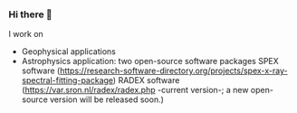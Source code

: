 ### Hi there 👋
I work on
- Geophysical applications
- Astrophysics application: two open-source software packages
  SPEX software (https://research-software-directory.org/projects/spex-x-ray-spectral-fitting-package)
  RADEX software (https://var.sron.nl/radex/radex.php -current version-; a new open-source version will be released soon.)
<!--
**driyanti/driyanti** is a ✨ _special_ ✨ repository because its `README.md` (this file) appears on your GitHub profile.

Here are some ideas to get you started:

- 🔭 I’m currently working on ...
- 🌱 I’m currently learning ...
- 👯 I’m looking to collaborate on ...
- 🤔 I’m looking for help with ...
- 💬 Ask me about ...
- 📫 How to reach me: ...
- 😄 Pronouns: ...
- ⚡ Fun fact: ...
-->
